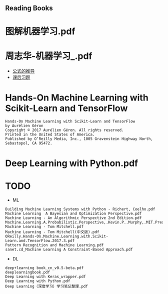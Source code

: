 Reading Books
------------
# 图解机器学习.pdf

# 周志华-机器学习_.pdf
- [公式的推导](https://github.com/datawhalechina/pumpkin-book)
- [课后习题](https://zhuanlan.zhihu.com/c_1013850291887845376)

#  Hands-On Machine Learning with Scikit-Learn and TensorFlow
```
Hands-On Machine Learning with Scikit-Learn and TensorFlow
by Aurélien Géron
Copyright © 2017 Aurélien Géron. All rights reserved.
Printed in the United States of America.
Published by O’Reilly Media, Inc., 1005 Gravenstein Highway North, Sebastopol, CA 95472.
```

# Deep Learning with Python.pdf


# TODO
- ML
```
Building Machine Learning Systems with Python - Richert, Coelho.pdf
Machine Learning  A Bayesian and Optimization Perspective.pdf
Machine Learning - An Algorithmic Perspective 2nd Edition.pdf
Machine.Learning.A.Probabilistic.Perspective,.Kevin.P..Murphy,.MIT.Press,.2012.pdf
Machine Learning - Tom Mitchell.pdf
Machine Learning - Tom Mitchell(中文版).pdf
OReilly.Hands-On.Machine.Learning.with.Scikit-Learn.and.TensorFlow.2017.3.pdf
Pattern Recognition and Machine Learning.pdf
sanet.cd_Machine Learning A Constraint-Based Approach.pdf
```
- DL
```
deep+learning book_cn_v0.5-beta.pdf
deeplearningbook.pdf
Deep Learning with Keras_wrapper.pdf
Deep Learning with Python.pdf
Deep Learning（深度学习）学习笔记整理.pdf

```

